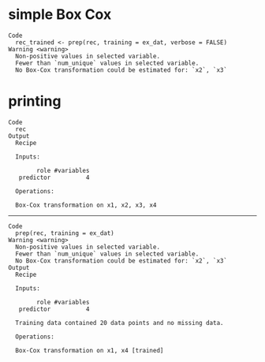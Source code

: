 # simple Box Cox

    Code
      rec_trained <- prep(rec, training = ex_dat, verbose = FALSE)
    Warning <warning>
      Non-positive values in selected variable.
      Fewer than `num_unique` values in selected variable.
      No Box-Cox transformation could be estimated for: `x2`, `x3`

# printing

    Code
      rec
    Output
      Recipe
      
      Inputs:
      
            role #variables
       predictor          4
      
      Operations:
      
      Box-Cox transformation on x1, x2, x3, x4

---

    Code
      prep(rec, training = ex_dat)
    Warning <warning>
      Non-positive values in selected variable.
      Fewer than `num_unique` values in selected variable.
      No Box-Cox transformation could be estimated for: `x2`, `x3`
    Output
      Recipe
      
      Inputs:
      
            role #variables
       predictor          4
      
      Training data contained 20 data points and no missing data.
      
      Operations:
      
      Box-Cox transformation on x1, x4 [trained]

